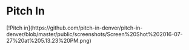<h1> Pitch In </h1>
[!Pitch in](https://github.com/pitch-in-denver/pitch-in-denver/blob/master/public/screenshots/Screen%20Shot%202016-07-27%20at%205.13.23%20PM.png)
